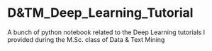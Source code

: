 # D&TM_Deep_Learning_Tutorial
A bunch of python notebook related to the Deep Learning tutorials I provided during the M.Sc. class of Data &amp; Text Mining
